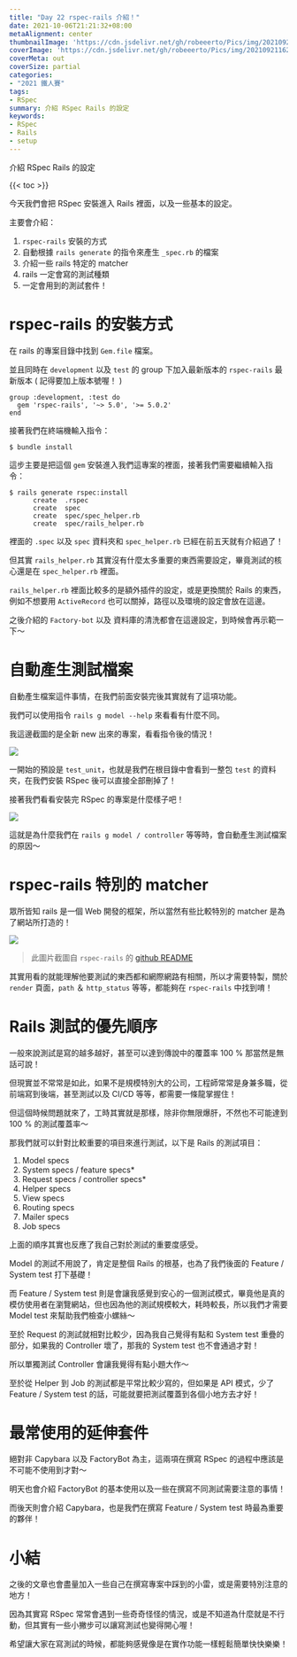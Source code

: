 ```yaml
---
title: "Day 22 rspec-rails 介紹！"
date: 2021-10-06T21:21:32+08:00
metaAlignment: center
thumbnailImage: 'https://cdn.jsdelivr.net/gh/robeeerto/Pics/img/202109211620030.png'
coverImage: 'https://cdn.jsdelivr.net/gh/robeeerto/Pics/img/202109211620030.png' 
coverMeta: out
coverSize: partial
categories:
- "2021 鐵人賽"
tags:
- RSpec
summary: 介紹 RSpec Rails 的設定
keywords:
- RSpec
- Rails
- setup
---
```


介紹 RSpec Rails 的設定
<!--more-->
{{< toc >}}

今天我們會把 RSpec 安裝進入 Rails 裡面，以及一些基本的設定。

主要會介紹：
1. `rspec-rails` 安裝的方式
2. 自動根據 `rails generate` 的指令來產生 `_spec.rb` 的檔案
3. 介紹一些 rails 特定的 matcher
4. rails 一定會寫的測試種類
5. 一定會用到的測試套件！

# rspec-rails 的安裝方式

在 rails 的專案目錄中找到 `Gem.file` 檔案。

並且同時在 `development` 以及 `test` 的 group 下加入最新版本的 `rspec-rails` 最新版本 ( 記得要加上版本號喔！ )

```ruby=
group :development, :test do
  gem 'rspec-rails', '~> 5.0', '>= 5.0.2'
end
```

接著我們在終端機輸入指令：

```ruby=
$ bundle install
```

這步主要是把這個 `gem` 安裝進入我們這專案的裡面，接著我們需要繼續輸入指令：

```ruby=
$ rails generate rspec:install
      create  .rspec
      create  spec
      create  spec/spec_helper.rb
      create  spec/rails_helper.rb
```

裡面的 `.spec` 以及 `spec` 資料夾和 `spec_helper.rb` 已經在前五天就有介紹過了！

但其實 `rails_helper.rb` 其實沒有什麼太多重要的東西需要設定，畢竟測試的核心還是在 `spec_helper.rb` 裡面。

`rails_helper.rb` 裡面比較多的是額外插件的設定，或是更換關於 Rails 的東西，例如不想要用 `ActiveRecord` 也可以關掉，路徑以及環境的設定會放在這邊。

之後介紹的 `Factory-bot` 以及 資料庫的清洗都會在這邊設定，到時候會再示範一下～

# 自動產生測試檔案

自動產生檔案這件事情，在我們前面安裝完後其實就有了這項功能。

我們可以使用指令 `rails g model --help` 來看看有什麼不同。

我這邊截圖的是全新 new 出來的專案，看看指令後的情況！

![](https://cdn.jsdelivr.net/gh/robeeerto/Pics/img/202110062122561.png)

一開始的預設是 `test_unit`，也就是我們在根目錄中會看到一整包 `test` 的資料夾，在我們安裝 RSpec 後可以直接全部刪掉了！

接著我們看看安裝完 RSpec 的專案是什麼樣子吧！

![](https://cdn.jsdelivr.net/gh/robeeerto/Pics/img/202110062123524.png)

這就是為什麼我們在 `rails g model / controller` 等等時，會自動產生測試檔案的原因～

# rspec-rails 特別的 matcher

眾所皆知 rails 是一個 Web 開發的框架，所以當然有些比較特別的 matcher 是為了網站所打造的！


![](https://cdn.jsdelivr.net/gh/robeeerto/Pics/img/202110062123867.png)

> 此圖片截圖自 `rspec-rails` 的 [github README](https://github.com/rspec/rspec-rails)

其實用看的就能理解他要測試的東西都和網際網路有相關，所以才需要特製，關於 `render` 頁面，`path` ＆ `http_status` 等等，都能夠在 `rspec-rails` 中找到唷！

# Rails 測試的優先順序

一般來說測試是寫的越多越好，甚至可以達到傳說中的覆蓋率 100 % 那當然是無話可說！

但現實並不常常是如此，如果不是規模特別大的公司，工程師常常是身兼多職，從前端寫到後端，甚至測試以及 CI/CD 等等，都需要一條龍掌握住！

但這個時候問題就來了，工時其實就是那樣，除非你無限爆肝，不然也不可能達到 100 % 的測試覆蓋率～

那我們就可以針對比較重要的項目來進行測試，以下是 Rails 的測試項目：

1. Model specs
2. System specs / feature specs*
3. Request specs / controller specs*
4. Helper specs
5. View specs
6. Routing specs
7. Mailer specs
8. Job specs

上面的順序其實也反應了我自己對於測試的重要度感受。

Model 的測試不用說了，肯定是整個 Rails 的根基，也為了我們後面的 Feature / System test 打下基礎！

而 Feature / System test 則是會讓我感覺到安心的一個測試模式，畢竟他是真的模仿使用者在瀏覽網站，但也因為他的測試規模較大，耗時較長，所以我們才需要 Model test 來幫助我們檢查小螺絲～

至於 Request 的測試就相對比較少，因為我自己覺得有點和 System test 重疊的部分，如果我的 Controller 壞了，那我的 System test 也不會通過才對！

所以單獨測試 Controller 會讓我覺得有點小題大作～

至於從 Helper 到 Job 的測試都是平常比較少寫的，但如果是 API 模式，少了 Feature / System test 的話，可能就要把測試覆蓋到各個小地方去才好！

# 最常使用的延伸套件

絕對非 Capybara 以及 FactoryBot 為主，這兩項在撰寫 RSpec 的過程中應該是不可能不使用到才對～

明天也會介紹 FactoryBot 的基本使用以及一些在撰寫不同測試需要注意的事情！

而後天則會介紹 Capybara，也是我們在撰寫 Feature / System test 時最為重要的夥伴！

# 小結

之後的文章也會盡量加入一些自己在撰寫專案中踩到的小雷，或是需要特別注意的地方！

因為其實寫 RSpec 常常會遇到一些奇奇怪怪的情況，或是不知道為什麼就是不行動，但其實有一些小撇步可以讓寫測試也變得開心喔！

希望讓大家在寫測試的時候，都能夠感覺像是在實作功能一樣輕鬆簡單快快樂樂！




